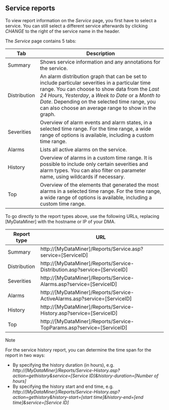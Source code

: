 ## Service reports

To view report information on the *Service* page, you first have to select a service. You can still select a different service afterwards by clicking *CHANGE* to the right of the service name in the header.

The *Service* page contains 5 tabs:

| Tab          | Description                                                                                                                                                                                                                                                                                                                                                                                                                                     |
|--------------|-------------------------------------------------------------------------------------------------------------------------------------------------------------------------------------------------------------------------------------------------------------------------------------------------------------------------------------------------------------------------------------------------------------------------------------------------|
| Summary      | Shows service information and any annotations for the service.                                                                                                                                                                                                                                                                                                                                                                                  |
| Distribution | An alarm distribution graph that can be set to include particular severities in a particular time range. You can choose to show data from the *Last 24 Hours*, *Yesterday*, a *Week to Date* or a *Month to Date*. Depending on the selected time range, you can also choose an average range to show in the graph. |
| Severities   | Overview of alarm events and alarm states, in a selected time range. For the time range, a wide range of options is available, including a custom time range.                                                                                                                                                                                                                                                                                   |
| Alarms       | Lists all active alarms on the service.                                                                                                                                                                                                                                                                                                                                                                                                         |
| History      | Overview of alarms in a custom time range. It is possible to include only certain severities and alarm types. You can also filter on parameter name, using wildcards if necessary.                                                                                                                                                                                                                                                              |
| Top          | Overview of the elements that generated the most alarms in a selected time range. For the time range, a wide range of options is available, including a custom time range.                                                                                                                                                                                                                                                                      |

To go directly to the report types above, use the following URLs, replacing \[MyDataMiner\] with the hostname or IP of your DMA.

| Report type  | URL                                                                           |
|--------------|-------------------------------------------------------------------------------|
| Summary      | http://\[MyDataMiner\]/Reports/Service.asp?service=\[ServiceID\]              |
| Distribution | http://\[MyDataMiner\]/Reports/Service-Distribution.asp?service=\[ServiceID\] |
| Severities   | http://\[MyDataMiner\]/Reports/Service-Alarms.asp?service=\[ServiceID\]       |
| Alarms       | http://\[MyDataMiner\]/Reports/Service-ActiveAlarms.asp?service=\[ServiceID\] |
| History      | http://\[MyDataMiner\]/Reports/Service-History.asp?service=\[ServiceID\]      |
| Top          | http://\[MyDataMiner\]/Reports/Service-TopParams.asp?service=\[ServiceID\]    |

> [!NOTE]
> For the service history report, you can determine the time span for the report in two ways:
> -  By specifying the history duration (in hours), e.g. *http://\[MyDataMiner\]/Reports/Service-History.asp? action=gethistory&service=\[Service ID\]&history-duration=\[Number of hours\]*
> -  By specifying the history start and end time, e.g. *http://\[MyDataMiner\]/Reports/Service-History.asp? action=gethistory&history-start=\[start time\]&history-end=\[end time\]&service=\[Service ID\]*
>
